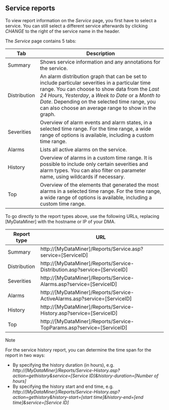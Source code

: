 ## Service reports

To view report information on the *Service* page, you first have to select a service. You can still select a different service afterwards by clicking *CHANGE* to the right of the service name in the header.

The *Service* page contains 5 tabs:

| Tab          | Description                                                                                                                                                                                                                                                                                                                                                                                                                                     |
|--------------|-------------------------------------------------------------------------------------------------------------------------------------------------------------------------------------------------------------------------------------------------------------------------------------------------------------------------------------------------------------------------------------------------------------------------------------------------|
| Summary      | Shows service information and any annotations for the service.                                                                                                                                                                                                                                                                                                                                                                                  |
| Distribution | An alarm distribution graph that can be set to include particular severities in a particular time range. You can choose to show data from the *Last 24 Hours*, *Yesterday*, a *Week to Date* or a *Month to Date*. Depending on the selected time range, you can also choose an average range to show in the graph. |
| Severities   | Overview of alarm events and alarm states, in a selected time range. For the time range, a wide range of options is available, including a custom time range.                                                                                                                                                                                                                                                                                   |
| Alarms       | Lists all active alarms on the service.                                                                                                                                                                                                                                                                                                                                                                                                         |
| History      | Overview of alarms in a custom time range. It is possible to include only certain severities and alarm types. You can also filter on parameter name, using wildcards if necessary.                                                                                                                                                                                                                                                              |
| Top          | Overview of the elements that generated the most alarms in a selected time range. For the time range, a wide range of options is available, including a custom time range.                                                                                                                                                                                                                                                                      |

To go directly to the report types above, use the following URLs, replacing \[MyDataMiner\] with the hostname or IP of your DMA.

| Report type  | URL                                                                           |
|--------------|-------------------------------------------------------------------------------|
| Summary      | http://\[MyDataMiner\]/Reports/Service.asp?service=\[ServiceID\]              |
| Distribution | http://\[MyDataMiner\]/Reports/Service-Distribution.asp?service=\[ServiceID\] |
| Severities   | http://\[MyDataMiner\]/Reports/Service-Alarms.asp?service=\[ServiceID\]       |
| Alarms       | http://\[MyDataMiner\]/Reports/Service-ActiveAlarms.asp?service=\[ServiceID\] |
| History      | http://\[MyDataMiner\]/Reports/Service-History.asp?service=\[ServiceID\]      |
| Top          | http://\[MyDataMiner\]/Reports/Service-TopParams.asp?service=\[ServiceID\]    |

> [!NOTE]
> For the service history report, you can determine the time span for the report in two ways:
> -  By specifying the history duration (in hours), e.g. *http://\[MyDataMiner\]/Reports/Service-History.asp? action=gethistory&service=\[Service ID\]&history-duration=\[Number of hours\]*
> -  By specifying the history start and end time, e.g. *http://\[MyDataMiner\]/Reports/Service-History.asp? action=gethistory&history-start=\[start time\]&history-end=\[end time\]&service=\[Service ID\]*
>
